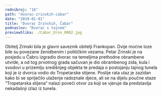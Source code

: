 ```yaml
---
rednibroj: "16"
path: "dvorac-zrinskih-cabar"
date: "2019-01-01"
title: "Dvorac Zrinskih, Čabar"
podnaslov: "Dvorac s tajnom"
previewSlika: ./Cabar_Dron_0002.jpg
---
```


Obitelj Zrinski bila je glavni saveznik obitelji Frankopan. Dvije moćne loze bile su povezane ženidbenim i političkim vezama. Petar Zrinski je na posjedu u Čabru izgradio dvorac na temeljima prethodne obrambene utvrde, a od tog prvotnog grada sačuvan je dio obrambenog zida, kula i svodovi u prizemlju središnjeg objekta te predaja o postojanju tajnog tunela koji je iz dvorca vodio do Tropetarske stijene. Poslije rata ulaz je zazidan kako bi se spriječilo ulaženje radoznale djece, ali se na dijelu poučne staze “Tropetarska stijena” nalazi poveći otvor za koji se vjeruje da predstavlja nekadašnji izlaz iz tunela.